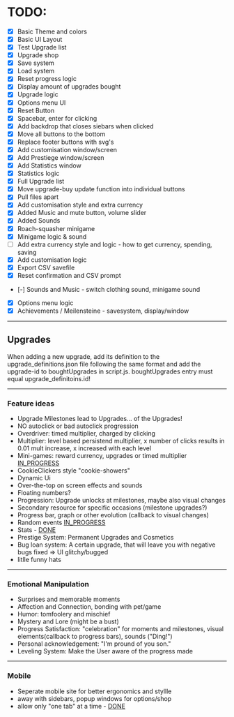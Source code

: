 # TODO:

- [x] Basic Theme and colors
- [x] Basic UI Layout
- [x] Test Upgrade list
- [x] Upgrade shop
- [x] Save system
- [x] Load system
- [x] Reset progress logic
- [x] Display amount of upgrades bought
- [x] Upgrade logic
- [x] Options menu UI
- [x] Reset Button
- [x] Spacebar, enter for clicking
- [x] <a id="d1"></a>Add backdrop that closes siebars when clicked
- [x] Move all buttons to the bottom
- [x] Replace footer buttons with svg's
- [x] Add customisation window/screen
- [x] Add Prestiege window/screen
- [x] <a id="d2"></a>Add Statistics window
- [x] Statistics logic
- [x] Full Upgrade list
- [x] Move upgrade-buy update function into individual buttons
- [x] Pull files apart
- [x] Add customisation style and extra currency
- [x] Added Music and mute button, volume slider
- [x] Added Sounds
- [x] <a id="d3"></a>Roach-squasher minigame
- [x] Minigame logic & sound
- [ ] Add extra currency style and logic - how to get currency, spending, saving
- [x] Add customisation logic
- [x] Export CSV savefile
- [x] Reset confirmation and CSV prompt
- [-] Sounds and Music - switch clothing sound, minigame sound
- [x] Options menu logic
- [x] Achievements / Meilensteine - savesystem, display/window

---

## Upgrades

When adding a new upgrade, add its definition to the upgrade_definitions.json file following the same format and add the upgrade-id to boughtUpgrades in script.js. boughtUpgrades entry must equal upgrade_definitoins.id!

---

### Feature ideas

- Upgrade Milestones lead to Upgrades... of the Upgrades!
- NO autoclick or bad autoclick progression
- Overdriver: timed multiplier, charged by clicking
- Multiplier: level based persistend multiplier, x number of clicks results in 0.01 mult increase, x increased with each level
- Mini-games: reward currency, upgrades or timed multiplier [IN_PROGRESS](#d3)
- CookieClickers style "cookie-showers"
- Dynamic Ui
- Over-the-top on screen effects and sounds
- Floating numbers?
- Progression: Upgrade unlocks at milestones, maybe also visual changes
- Secondary resource for specific occasions (milestone upgrades?)
- Progress bar, graph or other evolution (callback to visual changes)
- Random events [IN_PROGRESS](#d3)
- Stats - [DONE](#d2)
- Prestige System: Permanent Upgrades and Cosmetics
- Bug loan system: A certain upgrade, that will leave you with negative bugs fixed => UI glitchy/bugged
- litlle funny hats

---

### Emotional Manipulation

- Surprises and memorable moments
- Affection and Connection, bonding with pet/game
- Humor: tomfoolery and mischief
- Mystery and Lore (might be a bust)
- Progress Satisfaction: "celebration" for moments and milestones, visual elements(callback to progress bars), sounds ("Ding!")
- Personal acknowledgement: "I'm pround of you son."
- Leveling System: Make the User aware of the progress made

---

### Mobile

- Seperate mobile site for better ergonomics and styllle
- away with sidebars, popup windows for options/shop
- allow only "one tab" at a time - [DONE](#d1)
